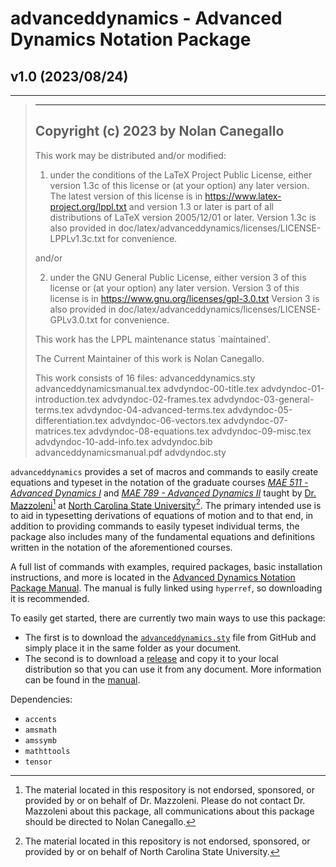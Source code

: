 # advanceddynamics - Advanced Dynamics Notation Package
## v1.0 (2023/08/24)
---
>--------------------------------------------------------------------------------
>Copyright (c) 2023 by Nolan Canegallo <nacanega at ncsu dot edu>
>--------------------------------------------------------------------------------
>
>This work may be distributed and/or modified:
>
>    1.  under the conditions of the LaTeX Project Public License, either version
>        1.3c of this license or (at your option) any later version.
>        The latest version of this license is in
>            https://www.latex-project.org/lppl.txt
>        and version 1.3 or later is part of all distributions of LaTeX
>        version 2005/12/01 or later.
>        Version 1.3c is also provided in 
>            doc/latex/advanceddynamics/licenses/LICENSE-LPPLv1.3c.txt
>        for convenience.
>
>    and/or
>
>    2.  under the GNU General Public License, either version 3 of this license 
>        or (at your option) any later version.
>        Version 3 of this license is in
>            https://www.gnu.org/licenses/gpl-3.0.txt
>        Version 3 is also provided in 
>            doc/latex/advanceddynamics/licenses/LICENSE-GPLv3.0.txt
>        for convenience.
>
>This work has the LPPL maintenance status `maintained'.
>
>The Current Maintainer of this work is Nolan Canegallo.
>
>This work consists of 16 files:
>    advanceddynamics.sty
>    advanceddynamicsmanual.tex
>        advdyndoc-00-title.tex
>        advdyndoc-01-introduction.tex
>        advdyndoc-02-frames.tex
>        advdyndoc-03-general-terms.tex
>        advdyndoc-04-advanced-terms.tex
>        advdyndoc-05-differentiation.tex
>        advdyndoc-06-vectors.tex
>        advdyndoc-07-matrices.tex
>        advdyndoc-08-equations.tex
>        advdyndoc-09-misc.tex
>        advdyndoc-10-add-info.tex
>        advdyndoc.bib
>    advanceddynamicsmanual.pdf
>    advdyndoc.sty

`advanceddynamics` provides a set of macros and commands to easily create equations and typeset in the notation of the graduate courses [*MAE 511 - Advanced Dynamics I*][1] and [*MAE 789 - Advanced Dynamics II*][2] taught by [Dr. Mazzoleni][3][^1] at [North Carolina State University][4][^2]. The primary intended use is to aid in typesetting derivations of equations of motion and to that end, in addition to providing commands to easily typeset individual terms, the package also includes many of the fundamental equations and definitions written in the notation of the aforementioned courses. 

A full list of commands with examples, required packages, basic installation instructions, and more is located in the [Advanced Dynamics Notation Package Manual][5]. The manual is fully linked using `hyperref`, so downloading it is recommended.

To easily get started, there are currently two main ways to use this package:
- The first is to download the [`advanceddynamics.sty`][6] file from GitHub and simply place it in the same folder as your document. 
- The second is to download a [release][7] and copy it to your local distribution so that you can use it from any document. More information can be found in the [manual][5].

Dependencies:
- `accents`
- `amsmath`
- `amssymb`
- `mathttools`
- `tensor`

[1]: https://www.engineeringonline.ncsu.edu/course/mae-511-advanced-dynamics-with-applications-to-aerospace-systems/
[2]: https://www.engineeringonline.ncsu.edu/course/mae-789-advanced-dynamics-ii/
[3]: https://www.mae.ncsu.edu/people/apmazzol/
[4]: https://www.ncsu.edu/
[5]: ../master/doc/latex/advanceddynamics/advanceddynamicsmanual.pdf
[6]: ../master/tex/latex/advanceddynamics/advanceddynamics.sty
[7]: https://github.com/nacanega/advanceddynamics/releases

[^1]: The material located in this respository is not endorsed, sponsored, or provided by or on behalf of Dr. Mazzoleni. Please do not contact Dr. Mazzoleni about this package, all communications about this package should be directed to Nolan Canegallo.
[^2]: The material located in this repository is not endorsed, sponsored, or provided by or on behalf of North Carolina State University. 
